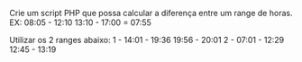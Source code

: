 Crie um script PHP que possa calcular a diferença entre um range de horas.
EX: 08:05 - 12:10  13:10 - 17:00  =  07:55

Utilizar os 2 ranges abaixo:
1 - 14:01 - 19:36 19:56 - 20:01 
2 - 07:01 - 12:29 12:45 - 13:19